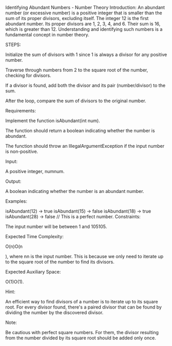 Identifying Abundant Numbers - Number Theory
Introduction: An abundant number (or excessive number) is a positive integer that is smaller than the sum of its proper divisors, excluding itself. The integer 12 is the first abundant number. Its proper divisors are 1, 2, 3, 4, and 6. Their sum is 16, which is greater than 12. Understanding and identifying such numbers is a fundamental concept in number theory.

STEPS:

Initialize the sum of divisors with 1 since 1 is always a divisor for any positive number.

Traverse through numbers from 2 to the square root of the number, checking for divisors.

If a divisor is found, add both the divisor and its pair (number/divisor) to the sum.

After the loop, compare the sum of divisors to the original number.

Requirements:

Implement the function isAbundant(int num).

The function should return a boolean indicating whether the number is abundant.

The function should throw an IllegalArgumentException if the input number is non-positive.

Input:

A positive integer, numnum.

Output:

A boolean indicating whether the number is an abundant number.

Examples:

isAbundant(12) -> true
isAbundant(15) -> false
isAbundant(18) -> true
isAbundant(28) -> false  // This is a perfect number.
Constraints:

The input number will be between 1 and 105105.

Expected Time Complexity:

O(n)O(n

​), where nn is the input number. This is because we only need to iterate up to the square root of the number to find its divisors.

Expected Auxiliary Space:

O(1)O(1).

Hint:

An efficient way to find divisors of a number is to iterate up to its square root. For every divisor found, there's a paired divisor that can be found by dividing the number by the discovered divisor.

Note:

Be cautious with perfect square numbers. For them, the divisor resulting from the number divided by its square root should be added only once.
